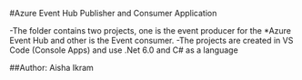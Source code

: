 
#Azure Event Hub Publisher and Consumer Application

-The folder contains two projects, one is the event producer for the *Azure Event Hub and other is the Event consumer.
-The projects are created in VS Code (Console Apps) and use .Net 6.0 and C# as a language

##Author: Aisha Ikram